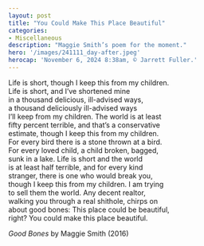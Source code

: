 ```yaml
---
layout: post
title: "You Could Make This Place Beautiful"
categories:
- Miscellaneous 
description: "Maggie Smith’s poem for the moment."
hero: '/images/241111_day-after.jpeg'
herocap: 'November 6, 2024 8:38am, © Jarrett Fuller.'
---
```


Life is short, though I keep this from my children.<br>
Life is short, and I’ve shortened mine<br>
in a thousand delicious, ill-advised ways,<br>
a thousand deliciously ill-advised ways<br>
I’ll keep from my children. The world is at least<br>
fifty percent terrible, and that’s a conservative<br>
estimate, though I keep this from my children.<br>
For every bird there is a stone thrown at a bird.<br>
For every loved child, a child broken, bagged,<br>
sunk in a lake. Life is short and the world<br>
is at least half terrible, and for every kind<br>
stranger, there is one who would break you,<br>
though I keep this from my children. I am trying<br>
to sell them the world. Any decent realtor,<br>
walking you through a real shithole, chirps on<br>
about good bones: This place could be beautiful,<br>
right? You could make this place beautiful.

*Good Bones* by Maggie Smith (2016)